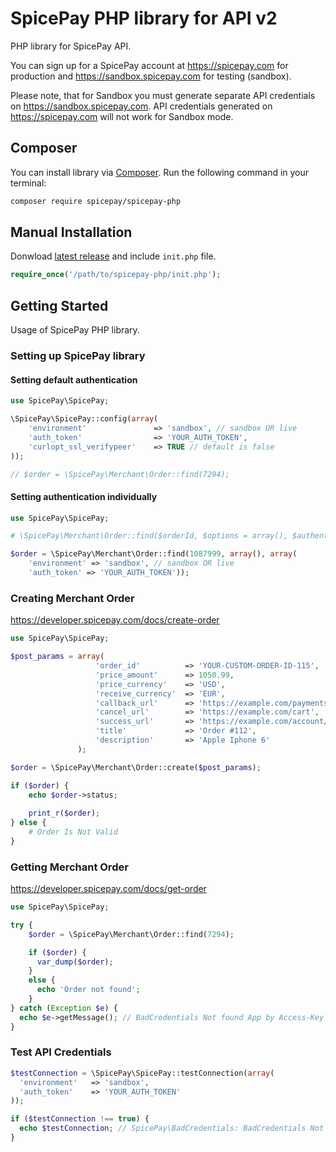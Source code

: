 # SpicePay PHP library for API v2

PHP library for SpicePay API.

You can sign up for a SpicePay account at <https://spicepay.com> for production and <https://sandbox.spicepay.com> for testing (sandbox).

Please note, that for Sandbox you must generate separate API credentials on <https://sandbox.spicepay.com>. API credentials generated on <https://spicepay.com> will not work for Sandbox mode.

## Composer

You can install library via [Composer](http://getcomposer.org/). Run the following command in your terminal:

```bash
composer require spicepay/spicepay-php
```

## Manual Installation

Donwload [latest release](https://github.com/spicepay/spicepay-php/releases) and include `init.php` file.

```php
require_once('/path/to/spicepay-php/init.php');
```

## Getting Started

Usage of SpicePay PHP library.

### Setting up SpicePay library

#### Setting default authentication

```php
use SpicePay\SpicePay;

\SpicePay\SpicePay::config(array(
    'environment'               => 'sandbox', // sandbox OR live
    'auth_token'                => 'YOUR_AUTH_TOKEN',
    'curlopt_ssl_verifypeer'    => TRUE // default is false
));

// $order = \SpicePay\Merchant\Order::find(7294);
```

#### Setting authentication individually

```php
use SpicePay\SpicePay;

# \SpicePay\Merchant\Order::find($orderId, $options = array(), $authentication = array())

$order = \SpicePay\Merchant\Order::find(1087999, array(), array(
    'environment' => 'sandbox', // sandbox OR live
    'auth_token' => 'YOUR_AUTH_TOKEN'));
```

### Creating Merchant Order

https://developer.spicepay.com/docs/create-order

```php
use SpicePay\SpicePay;

$post_params = array(
                   'order_id'          => 'YOUR-CUSTOM-ORDER-ID-115',
                   'price_amount'      => 1050.99,
                   'price_currency'    => 'USD',
                   'receive_currency'  => 'EUR',
                   'callback_url'      => 'https://example.com/payments/callback?token=6tCENGUYI62ojkuzDPX7Jg',
                   'cancel_url'        => 'https://example.com/cart',
                   'success_url'       => 'https://example.com/account/orders',
                   'title'             => 'Order #112',
                   'description'       => 'Apple Iphone 6'
               );

$order = \SpicePay\Merchant\Order::create($post_params);

if ($order) {
    echo $order->status;
    
    print_r($order);
} else {
    # Order Is Not Valid
}
```

### Getting Merchant Order

https://developer.spicepay.com/docs/get-order

```php
use SpicePay\SpicePay;

try {
    $order = \SpicePay\Merchant\Order::find(7294);

    if ($order) {
      var_dump($order);
    }
    else {
      echo 'Order not found';
    }
} catch (Exception $e) {
  echo $e->getMessage(); // BadCredentials Not found App by Access-Key
}
```

### Test API Credentials

```php
$testConnection = \SpicePay\SpicePay::testConnection(array(
  'environment'   => 'sandbox',
  'auth_token'    => 'YOUR_AUTH_TOKEN'
));

if ($testConnection !== true) {
  echo $testConnection; // SpicePay\BadCredentials: BadCredentials Not found App by Access-Key
}
```
